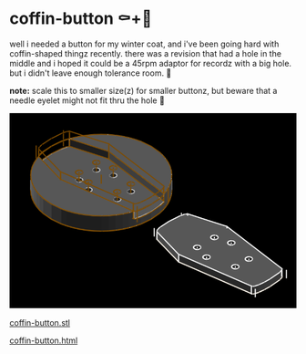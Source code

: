 # coffin-button ⚰️+🔘

well i needed a button for my winter coat, and i've been going hard with coffin-shaped thingz recently. there was a revision that had a hole in the middle and i hoped it could be a 45rpm adaptor for recordz with a big hole. but i didn't leave enough tolerance room. 🤷

__note:__ scale this to smaller size(z) for smaller buttonz, but beware that a needle eyelet might not fit thru the hole 🥺

![coffin button](coffin-button.png "coffin button")

[coffin-button.stl](coffin-button.stl)

[coffin-button.html](coffin-button.html)
